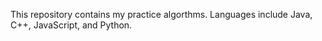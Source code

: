 This repository contains my practice algorthms.  Languages include Java, C++, JavaScript, and Python.
